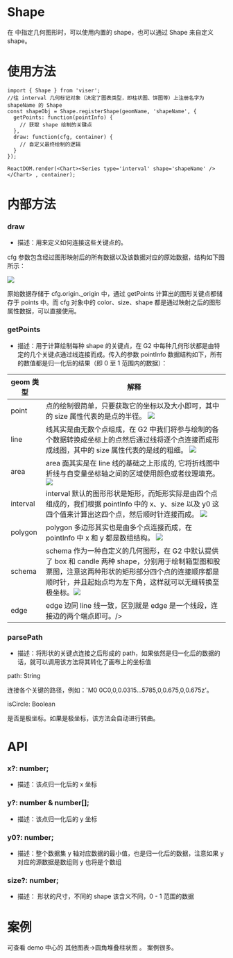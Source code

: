 # Shape

在 <Series shape={shapeType} /> 中指定几何图形时，可以使用内置的 shape，也可以通过 Shape 来自定义 shape。

# 使用方法

```
import { Shape } from 'viser';
//往 interval 几何标记对象（决定了图表类型，即柱状图、饼图等）上注册名字为 shapeName 的 Shape
const shapeObj = Shape.registerShape(geomName, 'shapeName', {
  getPoints: function(pointInfo) {
    // 获取 shape 绘制的关键点
  },
  draw: function(cfg, container) {
    // 自定义最终绘制的逻辑
  }
});

ReactDOM.render(<Chart><Series type='interval' shape='shapeName' /></Chart> , container);
```

# 内部方法

### draw

- 描述：用来定义如何连接这些关键点的。

cfg 参数包含经过图形映射后的所有数据以及该数据对应的原始数据，结构如下图所示：

<img src="https://zos.alipayobjects.com/skylark/505c6cb1-fde7-4714-98b6-43cb77099f19/attach/3378/332f7e3e64bc48f5/image.png"/>

原始数据存储于 cfg.origin.\_origin 中，通过 getPoints 计算出的图形关键点都储存于 points 中。而 cfg 对象中的 color、size、shape 都是通过映射之后的图形属性数据，可以直接使用。

### getPoints

- 描述：用于计算绘制每种 shape 的关键点，在 G2 中每种几何形状都是由特定的几个关键点通过线连接而成。传入的参数 pointInfo 数据结构如下，所有的数值都是归一化后的结果（即 0 至 1 范围内的数据）：

| geom 类型 | 解释                                                                                                                                                                                                                                                                                                                                           |
| --------- | ---------------------------------------------------------------------------------------------------------------------------------------------------------------------------------------------------------------------------------------------------------------------------------------------------------------------------------------------- |
| point     | 点的绘制很简单，只要获取它的坐标以及大小即可，其中的 size 属性代表的是点的半径。 <img src="https://zos.alipayobjects.com/skylark/940c75cf-8400-415a-9e2d-040ce46e6a03/attach/3378/269e0e2c77a555a5/image.png"/>                                                                                                                                |
| line      | 线其实是由无数个点组成，在 G2 中我们将参与绘制的各个数据转换成坐标上的点然后通过线将逐个点连接而成形成线图，其中的 size 属性代表的是线的粗细。 <img src="https://zos.alipayobjects.com/skylark/f9b84b83-1cc8-4b81-9319-f643ef0e280a/attach/3378/d49e02be2f48a136/image.png"/>                                                                  |
| area      | area 面其实是在 line 线的基础之上形成的, 它将折线图中折线与自变量坐标轴之间的区域使用颜色或者纹理填充。 <img src="https://zos.alipayobjects.com/skylark/dbcd60f3-7662-4ebd-8e0e-85d7d754d0c7/attach/3378/f67277978d5d8e3e/image.png"/>                                                                                                         |
| interval  | interval 默认的图形形状是矩形，而矩形实际是由四个点组成的，我们根据 pointInfo 中的 x、y、size 以及 y0 这四个值来计算出这四个点，然后顺时针连接而成。 <img src="https://zos.alipayobjects.com/skylark/f36a2e27-13e8-4d55-8c93-b698e15bcc1f/attach/3378/94a6515e2eb60265/image.png"/>                                                            |
| polygon   | polygon 多边形其实也是由多个点连接而成，在 pointInfo 中 x 和 y 都是数组结构。 <img src="https://zos.alipayobjects.com/skylark/b4f6981c-ccd3-4237-97bd-dd88950758ea/attach/3378/ed2b5c05a1ff3581/image.png"/>                                                                                                                                   |
| schema    | schema 作为一种自定义的几何图形，在 G2 中默认提供了 box 和 candle 两种 shape，分别用于绘制箱型图和股票图，注意这两种形状的矩形部分四个点的连接顺序都是顺时针，并且起始点均为左下角，这样就可以无缝转换至极坐标。<img src="https://zos.alipayobjects.com/skylark/8afa13da-95d1-4282-a08b-f1c421b0d972/attach/3378/d82c45d3a526bd80/image.png"/> |
| edge      | edge 边同 line 线一致，区别就是 edge 是一个线段，连接边的两个端点即可。/>                                                                                                                                                                                                                                                                      |

### parsePath

- 描述：将形状的关键点连接之后形成的 path，如果依然是归一化后的数据的话，就可以调用该方法将其转化了画布上的坐标值

path: String

连接各个关键的路径，例如：'M0 0C0,0,0.0315...5785,0,0.675,0,0.675z'。

isCircle: Boolean

是否是极坐标。如果是极坐标，该方法会自动进行转曲。

# API

### x?: number;

- 描述：该点归一化后的 x 坐标

### y?: number & number[];

- 描述：该点归一化后的 y 坐标

### y0?: number;

- 描述：整个数据集 y 轴对应数据的最小值，也是归一化后的数据，注意如果 y 对应的源数据是数组则 y 也将是个数组

### size?: number;

- 描述： 形状的尺寸，不同的 shape 该含义不同，0 - 1 范围的数据

# 案例

可查看 demo 中心的 其他图表->圆角堆叠柱状图 。 案例很多。
